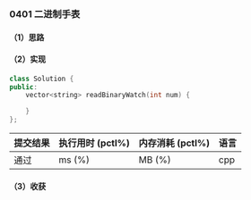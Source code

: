 ### 0401 二进制手表

#### （1）思路

#### （2）实现

```cpp
class Solution {
public:
    vector<string> readBinaryWatch(int num) {

    }
};
```

| 提交结果 | 执行用时 (pctl%) | 内存消耗 (pctl%) | 语言 |
|:---------|:-----------------|:-----------------|:-----|
| 通过     |  ms (%)   |  MB (%)  | cpp  |

#### （3）收获
